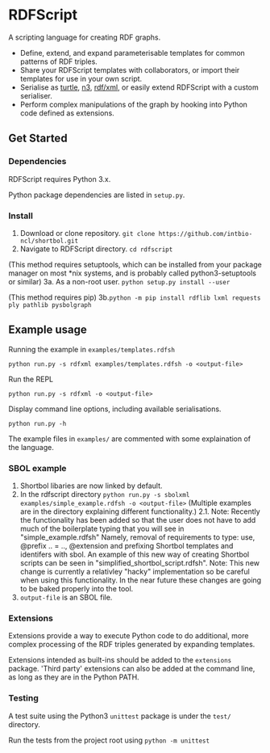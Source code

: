 # RDFScript

A scripting language for creating RDF graphs.

* Define, extend, and expand parameterisable templates for common patterns of RDF triples.
* Share your RDFScript templates with collaborators, or import their templates for use in your own script.
* Serialise as [turtle](https://www.w3.org/TR/turtle/), [n3](https://www.w3.org/TeamSubmission/n3/), [rdf/xml](https://www.w3.org/TR/rdf-syntax-grammar/), or easily extend RDFScript with a custom serialiser.
* Perform complex manipulations of the graph by hooking into Python code defined as extensions.

## Get Started

### Dependencies

RDFScript requires Python 3.x.

Python package dependencies are listed in `setup.py`.

### Install

1. Download or clone repository. `git clone https://github.com/intbio-ncl/shortbol.git`
2. Navigate to RDFScript directory. `cd rdfscript`

(This method requires setuptools, which can be installed from your package manager on most \*nix systems, and is probably called python3-setuptools or similar)
3a. As a non-root user. `python setup.py install --user`

(This method requires pip)
3b.`python -m pip install rdflib lxml requests ply pathlib pysbolgraph`

## Example usage

Running the example in `examples/templates.rdfsh`

`python run.py -s rdfxml examples/templates.rdfsh -o <output-file>`

Run the REPL

`python run.py -s rdfxml -o <output-file>`

Display command line options, including available serialisations.

`python run.py -h`

The example files in `examples/` are commented with some explaination of the language.

### SBOL example

1. Shortbol libaries are now linked by default.
2. In the rdfscript directory `python run.py -s sbolxml examples/simple_example.rdfsh -o <output-file>` 
(Multiple examples are in the directory explaining different functionality.)
2.1. Note: Recently the functionality has been added so that the user does not have to add much of the boilerplate typing that you will see in "simple_example.rdfsh"
    Namely, removal of requirements to type: use<sbol>, @prefix .. = .., @extension and prefixing Shortbol templates and identifers with sbol. 
    An example of this new way of creating Shortbol scripts can be seen in "simplified_shortbol_script.rdfsh".
    Note: This new change is currently a relativley "hacky" implementation so be careful when using this functionality. 
    In the near future these changes are going to be baked properly into the tool.
3. `output-file` is an SBOL file.

### Extensions

Extensions provide a way to execute Python code to do additional, more complex processing of the RDF triples generated by expanding templates.

Extensions intended as built-ins should be added to the `extensions` package. 'Third party' extensions can also be added at the command line, as long as they are in the Python PATH.


### Testing

A test suite using the Python3 `unittest` package is under the `test/` directory.

Run the tests from the project root using `python -m unittest`

